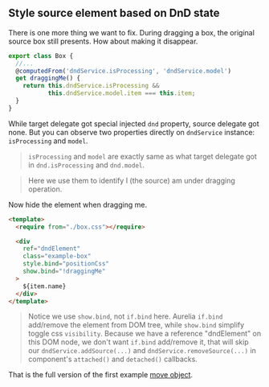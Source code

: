 ## Style source element based on DnD state

There is one more thing we want to fix. During dragging a box, the original source box still presents. How about making it disappear.

```javascript
export class Box {
  //...
  @computedFrom('dndService.isProcessing', 'dndService.model')
  get draggingMe() {
    return this.dndService.isProcessing &&
           this.dndService.model.item === this.item;
  }
}
```

While target delegate got special injected `dnd` property, source delegate got none. But you can observe two properties directly on `dndService` instance: `isProcessing` and `model`.

> `isProcessing` and `model` are exactly same as what target delegate got in `dnd.isProcessing` and `dnd.model`.

> Here we use them to identify I (the source) am under dragging operation.

Now hide the element when dragging me.

```html
<template>
  <require from="./box.css"></require>

  <div
    ref="dndElement"
    class="example-box"
    style.bind="positionCss"
    show.bind="!draggingMe"
  >
    ${item.name}
  </div>
</template>
```

> Notice we use `show.bind`, not `if.bind` here. Aurelia `if.bind` add/remove the element from DOM tree, while `show.bind` simplify toggle css `visibility`. Because we have a reference "dndElement" on this DOM node, we don't want `if.bind` add/remove it, that will skip our `dndService.addSource(...)` and `dndService.removeSource(...)` in component's `attached()` and `detached()` callbacks.

That is the full version of the first example [move object](#/simple).
